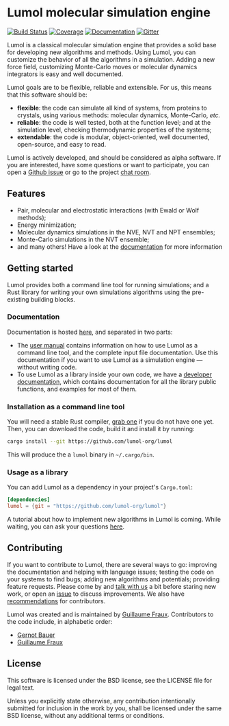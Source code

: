# Lumol molecular simulation engine

[![Build Status](https://travis-ci.org/lumol-org/lumol.svg?branch=master)](https://travis-ci.org/lumol-org/lumol)
[![Coverage](https://codecov.io/gh/lumol-org/lumol/branch/master/graph/badge.svg)](https://codecov.io/gh/lumol-org/lumol)
[![Documentation](https://img.shields.io/badge/documentation-latest-brightgreen.svg)](https://lumol-org.github.io/lumol/latest/index.html)
[![Gitter](https://badges.gitter.im/lumol-org/lumol.svg)](https://gitter.im/lumol-org/lumol)

Lumol is a classical molecular simulation engine that provides a solid base for
developing new algorithms and methods. Using Lumol, you can customize the
behavior of all the algorithms in a simulation. Adding a new force field,
customizing Monte-Carlo moves or molecular dynamics integrators is easy and well
documented.

Lumol goals are to be flexible, reliable and extensible. For us, this means that
this software should be:

- **flexible**: the code can simulate all kind of systems, from proteins to
  crystals, using various methods: molecular dynamics, Monte-Carlo, *etc.*
- **reliable**: the code is well tested, both at the function level; and at the
  simulation level, checking thermodynamic properties of the systems;
- **extendable**: the code is modular, object-oriented, well documented,
  open-source, and easy to read.

Lumol is actively developed, and should be considered as alpha software. If
you are interested, have some questions or want to participate, you can open a
[Github issue][issues] or go to the project [chat room][Gitter].

## Features

- Pair, molecular and electrostatic interactions (with Ewald or Wolf methods);
- Energy minimization;
- Molecular dynamics simulations in the NVE, NVT and NPT ensembles;
- Monte-Carlo simulations in the NVT ensemble;
- and many others! Have a look at the [documentation](#documentation) for more
  information

## Getting started

Lumol provides both a command line tool for running simulations; and a Rust
library for writing your own simulations algorithms using the pre-existing
building blocks.

### Documentation

Documentation is hosted [here](http://lumol-org.github.io/lumol), and separated
in two parts:

- The [user manual][user_manual] contains information on how to use Lumol as a
  command line tool, and the complete input file documentation. Use this
  documentation if you want to use Lumol as a simulation engine — without
  writing code.
- To use Lumol as a library inside your own code, we have a [developer
  documentation][devdoc], which contains documentation for all the library
  public functions, and examples for most of them.

### Installation as a command line tool

You will need a stable Rust compiler, [grab one][Rust] if you do not have one
yet. Then, you can download the code, build it and install it by running:

```bash
cargo install --git https://github.com/lumol-org/lumol
```

This will produce the a `lumol` binary in `~/.cargo/bin`.

### Usage as a library

You can add Lumol as a dependency in your project's `Cargo.toml`:

```toml
[dependencies]
lumol = {git = "https://github.com/lumol-org/lumol"}
```

A tutorial about how to implement new algorithms in Lumol is coming. While
waiting, you can ask your questions [here][Gitter].

## Contributing

If you want to contribute to Lumol, there are several ways to go: improving the
documentation and helping with language issues; testing the code on your systems
to find bugs; adding new algorithms and potentials; providing feature requests.
Please come by and [talk with us][Gitter] a bit before staring new work, or open
an [issue][issues] to discuss improvements. We also have
[recommendations][contributing] for contributors.

Lumol was created and is maintained by [Guillaume
Fraux](https://github.com/Luthaf). Contributors to the code include, in
alphabetic order:
- [Gernot Bauer](https://github.com/g-bauer)
- [Guillaume Fraux](https://github.com/Luthaf)

## License

This software is licensed under the BSD license, see the LICENSE file for legal
text.

Unless you explicitly state otherwise, any contribution intentionally submitted
for inclusion in the work by you, shall be licensed under the same BSD license,
without any additional terms or conditions.

[Rust]: https://www.rust-lang.org/downloads.html
[Gitter]: https://gitter.im/lumol-org/lumol
[issues]: https://github.com/lumol-org/lumol/issues/new
[contributing]: Contributing.md
[user_manual]: http://lumol-org.github.io/lumol/latest/book/
[devdoc]: http://lumol-org.github.io/lumol/latest/lumol/
